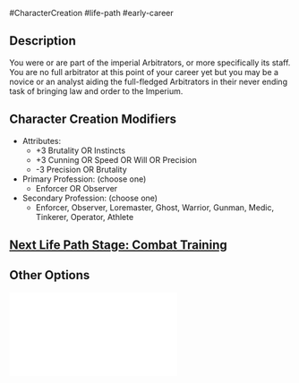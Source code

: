 #CharacterCreation #life-path #early-career 
## Description
You were or are part of the imperial Arbitrators, or more specifically its staff. You are no full arbitrator at this point of your career yet but you may be a novice or an analyst aiding the full-fledged Arbitrators in their never ending task of bringing law and order to the Imperium.

## Character Creation Modifiers
- Attributes:
	- +3 Brutality OR Instincts 
	- +3 Cunning OR Speed OR Will OR Precision 
	- -3 Precision OR Brutality 
- Primary Profession: (choose one)
	- Enforcer OR Observer 
- Secondary Profession: (choose one)
	- Enforcer, Observer, Loremaster, Ghost, Warrior, Gunman, Medic, Tinkerer, Operator, Athlete
## [Next Life Path Stage: Combat Training](</LifePath/CombatTraining/Combat Training.md>)

## Other Options
![](</LifePath/EarlyCareer/List of Early Careers.md>)